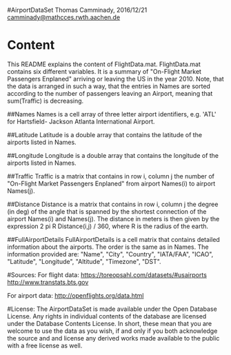 #AirportDataSet
Thomas Camminady, 2016/12/21
camminady@mathcces.rwth.aachen.de


# Content 
This README explains the content of 
FlightData.mat. FlightData.mat contains six
different variables. It is a summary of 
"On-Flight Market Passengers Enplaned"
arriving or leaving the US in the year 2010.
Note, that the data is arranged in such a way,
that the entries in Names are sorted 
according to the number of passengers 
leaving an Airport, meaning that sum(Traffic) 
is decreasing.


##Names
Names is a cell array of three letter airport 
identifiers, e.g. 'ATL' for Hartsfield-
Jackson Atlanta International Airport.

##Latitude
Latitude is a double array that contains the 
latitude of the airports listed in Names.

##Longitude
Longitude is a double array that contains 
the longitude of the airports listed in 
Names.

##Traffic
Traffic is a matrix that contains in row i,
column j the number of "On-Flight 
Market Passengers Enplaned" from 
airport Names(i) to airport Names(j).

##Distance
Distance is a matrix that contains in row i,
column j the degree (in deg) of the 
angle that is spanned by the shortest
connection of the airport Names(i) 
and Names(j). The distance in meters
is then given by the expression 
2 pi R Distance(i,j) / 360, where R 
is the radius of the earth.

##FullAirportDetails
FullAirportDetails is a cell matrix that 
contains detailed information about the
airports. The order is the same as in 
Names. The information provided are:
"Name", "City", "Country", "IATA/FAA", 
"ICAO", "Latitude", "Longitude", 
"Altitude", "Timezone", "DST".


#Sources:
For flight data:
https://toreopsahl.com/datasets/#usairports
http://www.transtats.bts.gov

For airport data:
    http://openflights.org/data.html
  
#License:
The AirportDataSet is made available under the Open Database License. Any rights in individual contents of the database are licensed under the Database Contents License. In short, these mean that you are welcome to use the data as you wish, if and only if you both acknowledge the source and and license any derived works made available to the public with a free license as well.

